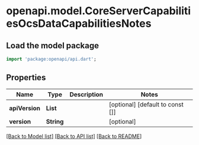 # openapi.model.CoreServerCapabilitiesOcsDataCapabilitiesNotes

## Load the model package
```dart
import 'package:openapi/api.dart';
```

## Properties
Name | Type | Description | Notes
------------ | ------------- | ------------- | -------------
**apiVersion** | **List<String>** |  | [optional] [default to const []]
**version** | **String** |  | [optional] 

[[Back to Model list]](../README.md#documentation-for-models) [[Back to API list]](../README.md#documentation-for-api-endpoints) [[Back to README]](../README.md)


